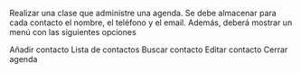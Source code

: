 Realizar una clase que administre una agenda. 
Se debe almacenar para cada contacto el nombre, el teléfono y el email. 
Además, deberá mostrar un menú con las siguientes opciones 

Añadir contacto 
Lista de contactos 
Buscar contacto 
Editar contacto 
Cerrar agenda 